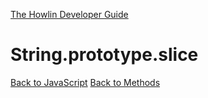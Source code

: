 [The Howlin Developer Guide](/index.md)



String.prototype.slice
======================

[Back to JavaScript](../index.md)
[Back to Methods](../methods.md)



